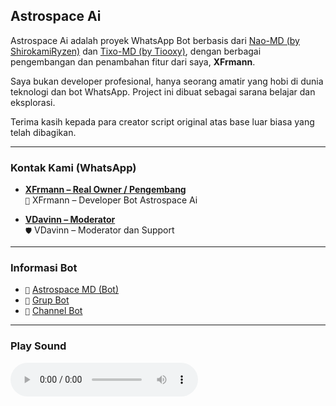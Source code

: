 ## Astrospace Ai

Astrospace Ai adalah proyek WhatsApp Bot berbasis dari [Nao-MD (by ShirokamiRyzen)](https://github.com/ShirokamiRyzen/Nao-MD) dan [Tixo-MD (by Tiooxy)](https://github.com/Tiooxy/Tixo-md), dengan berbagai pengembangan dan penambahan fitur dari saya, **XFrmann**.

Saya bukan developer profesional, hanya seorang amatir yang hobi di dunia teknologi dan bot WhatsApp. Project ini dibuat sebagai sarana belajar dan eksplorasi.

Terima kasih kepada para creator script original atas base luar biasa yang telah dibagikan.

---

### Kontak Kami (WhatsApp)

- **[XFrmann – Real Owner / Pengembang](https://wa.me/19419318284)**  
  `🧠` XFrmann – Developer Bot Astrospace Ai

- **[VDavinn – Moderator](https://wa.me/639483849927)**  
  `🛡️` VDavinn – Moderator dan Support

---

### Informasi Bot

- `🤖` [Astrospace MD (Bot)](https://wa.me/62857059457516)  
- `💬` [Grup Bot](https://whatsapp.com/channel/0029VaVguZr5q08f0z5C8g1u)  
- `📢` [Channel Bot](https://whatsapp.com/channel/0029VaVguZr5q08f0z5C8g1u)

---

### Play Sound

<audio controls>
  <source src="https://files.catbox.moe/fbnojq.mp3" type="audio/mpeg">
  Browser Anda tidak mendukung pemutar audio.
</audio>
